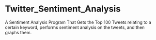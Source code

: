 # Twitter_Sentiment_Analysis
A Sentiment Analysis Program That Gets the Top 100 Tweets relating to a certain keyword, performs sentiment analysis on the tweets, and then graphs them.
